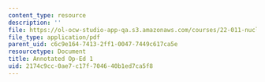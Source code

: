 ```yaml
---
content_type: resource
description: ''
file: https://ol-ocw-studio-app-qa.s3.amazonaws.com/courses/22-011-nuclear-engineering-science-systems-and-society-spring-2020/2174c9cc0ae7c17f704640b1ed7ca5f8_MIT22_011S20_Anno_Op_Ed_1.pdf
file_type: application/pdf
parent_uid: c6c9e164-7413-2ff1-0047-7449c617ca5e
resourcetype: Document
title: Annotated Op-Ed 1
uid: 2174c9cc-0ae7-c17f-7046-40b1ed7ca5f8
---
```


